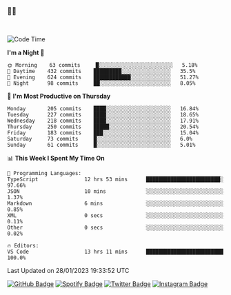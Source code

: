### 🤙🍺

<!-- <a href="https://github-readme-stats.vercel.app/api?username=hzak2xx&count_private=true&show_icons=true&theme=dracula">
  <img align="center" src="https://github-readme-stats.vercel.app/api?username=hzak2xx&count_private=true&show_icons=true&theme=dracula" />
</a>
</br> -->
</br>

<!--START_SECTION:waka-->
![Code Time](http://img.shields.io/badge/Code%20Time-2%2C144%20hrs%205%20mins-blue)

**I'm a Night 🦉** 

```text
🌞 Morning    63 commits     █░░░░░░░░░░░░░░░░░░░░░░░░   5.18% 
🌆 Daytime    432 commits    █████████░░░░░░░░░░░░░░░░   35.5% 
🌃 Evening    624 commits    ████████████░░░░░░░░░░░░░   51.27% 
🌙 Night      98 commits     ██░░░░░░░░░░░░░░░░░░░░░░░   8.05%

```
📅 **I'm Most Productive on Thursday** 

```text
Monday       205 commits    ████░░░░░░░░░░░░░░░░░░░░░   16.84% 
Tuesday      227 commits    ████░░░░░░░░░░░░░░░░░░░░░   18.65% 
Wednesday    218 commits    ████░░░░░░░░░░░░░░░░░░░░░   17.91% 
Thursday     250 commits    █████░░░░░░░░░░░░░░░░░░░░   20.54% 
Friday       183 commits    ███░░░░░░░░░░░░░░░░░░░░░░   15.04% 
Saturday     73 commits     █░░░░░░░░░░░░░░░░░░░░░░░░   6.0% 
Sunday       61 commits     █░░░░░░░░░░░░░░░░░░░░░░░░   5.01%

```


📊 **This Week I Spent My Time On** 

```text
💬 Programming Languages: 
TypeScript               12 hrs 53 mins      ████████████████████████░   97.66% 
JSON                     10 mins             ░░░░░░░░░░░░░░░░░░░░░░░░░   1.37% 
Markdown                 6 mins              ░░░░░░░░░░░░░░░░░░░░░░░░░   0.85% 
XML                      0 secs              ░░░░░░░░░░░░░░░░░░░░░░░░░   0.11% 
Other                    0 secs              ░░░░░░░░░░░░░░░░░░░░░░░░░   0.02%

🔥 Editors: 
VS Code                  13 hrs 11 mins      █████████████████████████   100.0%

```


 Last Updated on 28/01/2023 19:33:52 UTC
<!--END_SECTION:waka-->

[![GitHub Badge](https://img.shields.io/badge/GitHub-100000?style=for-the-badge&logo=github&logoColor=white)](https://github.com/hzak2xx)
[![Spotify Badge](https://img.shields.io/badge/Spotify-1ED760?&style=for-the-badge&logo=spotify&logoColor=white)](https://open.spotify.com/user/uf90s6sbbh75a1mt44clkhkvf)
[![Twitter Badge](https://img.shields.io/badge/Twitter-1DA1F2?style=for-the-badge&logo=twitter&logoColor=white)](https://twitter.com/hzak2xx)
[![Instagram Badge](https://img.shields.io/badge/Instagram-E4405F?style=for-the-badge&logo=instagram&logoColor=white)](https://www.instagram.com/hzak2xx/)
